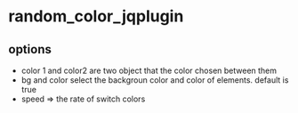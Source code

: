 # random_color_jqplugin

## options 
* color 1 and color2 are two object that the color chosen between them
* bg and color select the backgroun color and color of elements. default is true
* speed => the rate of switch colors
